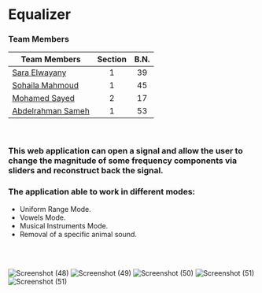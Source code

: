 # Equalizer


### Team Members
| Team Members                                                | Section| B.N. |
|-------------------------------------------------------------|:------:|:----:|
| [Sara Elwayany](https://github.com/Saraelwatany)            |    1   |  39  |
| [Sohaila Mahmoud](https://github.com/sohailamahmoud)        |    1   |  45  |
| [Mohamed Sayed](https://github.com/MohammadSayed02)         |    2   |  17  |
| [Abdelrahman Sameh](https://github.com/AbdelrahmanSameh1)   |    1   |  53  |

<br>

### **This web application** can open a signal and allow the user to change the magnitude of some frequency components via sliders and reconstruct back the signal.

### The application able to work in different modes:
* Uniform Range Mode.
* Vowels Mode.
* Musical Instruments Mode.
* Removal of a specific animal sound.


<br><br>



![Screenshot (48)](https://github.com/sbme-tutorials/sbe3110_f22_task2_team-27/blob/main/Images/Screenshot%202022-11-22%20235914.png)
![Screenshot (49)](https://github.com/sbme-tutorials/sbe3110_f22_task2_team-27/blob/main/Images/Screenshot%202022-11-22%20235940.png)
![Screenshot (50)](https://github.com/sbme-tutorials/sbe3110_f22_task2_team-27/blob/main/Images/Screenshot%202022-11-23%20000143.png)
![Screenshot (51)](https://github.com/sbme-tutorials/sbe3110_f22_task2_team-27/blob/main/Images/Screenshot%202022-11-23%20000445.png)
![Screenshot (51)](https://github.com/sbme-tutorials/sbe3110_f22_task2_team-27/blob/main/Images/Screenshot%202022-11-23%20000525.png)
